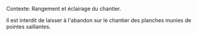 Contexte: Rangement et éclairage du chantier.

Il est interdit de laisser à l'abandon sur le chantier des planches munies de pointes saillantes.